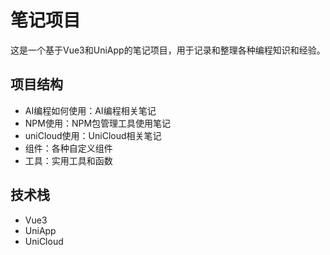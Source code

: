 # 笔记项目

这是一个基于Vue3和UniApp的笔记项目，用于记录和整理各种编程知识和经验。

## 项目结构

- AI编程如何使用：AI编程相关笔记
- NPM使用：NPM包管理工具使用笔记
- uniCloud使用：UniCloud相关笔记
- 组件：各种自定义组件
- 工具：实用工具和函数

## 技术栈

- Vue3
- UniApp
- UniCloud
